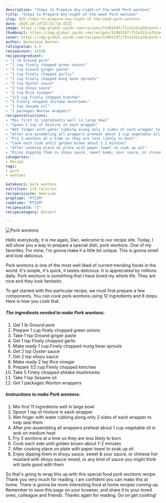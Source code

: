 ```yaml
---
description: "Steps to Prepare Any-night-of-the-week Pork wontons"
title: "Steps to Prepare Any-night-of-the-week Pork wontons"
slug: 835-steps-to-prepare-any-night-of-the-week-pork-wontons
date: 2020-10-14T15:53:54.922Z
image: https://img-global.cpcdn.com/recipes/51965197/751x532cq70/pork-wontons-recipe-main-photo.jpg
thumbnail: https://img-global.cpcdn.com/recipes/51965197/751x532cq70/pork-wontons-recipe-main-photo.jpg
cover: https://img-global.cpcdn.com/recipes/51965197/751x532cq70/pork-wontons-recipe-main-photo.jpg
author: Genevieve Barnes
ratingvalue: 4.5
reviewcount: 14158
recipeingredient:
- "1 lb Ground pork"
- "1 cup finely chopped green onions"
- "1 tsp Ground ginger paste"
- "1 tsp Finely chopped garlic"
- "1 cup Finely chopped mung bean sprouts"
- "2 tsp Oyster sauce"
- "2 tsp shoyu sauce"
- "2 tsp Rice vinegar"
- "1/2 cup Finely chopped kimchee"
- "5 Finely chopped shitake mushrooms"
- "1 tsp Sesame oil"
- "1 packages Wonton wrappers"
recipeinstructions:
- "Mix first 11 ingredients well in large bowl"
- "Spoon 1 tsp of mixture in each wrapper"
- "Wet finger with water rubbing along only 2 sides of each wrapper to help seal them"
- "After pre-assembling all wrappers preheat about 1 cup vegetable oil in wok on medium heat"
- "Fry 3 wontons at a time so they are less likely to burn"
- "Cook each side until golden brown about 1-2 minutes"
- "After cooking place on plate with paper towel to soak up oil"
- "Enjoy dipping them in shoyu sauce, sweet &amp; sour sauce, or chinese hot mustard with shoyu sauce mixed, or any kind of sauce you might think will taste good with them"
categories:
- Recipe
tags:
- pork
- wontons

katakunci: pork wontons 
nutrition: 114 calories
recipecuisine: American
preptime: "PT22M"
cooktime: "PT32M"
recipeyield: "2"
recipecategory: Dessert

---
```



![Pork wontons](https://img-global.cpcdn.com/recipes/51965197/751x532cq70/pork-wontons-recipe-main-photo.jpg)

Hello everybody, it is me again, Dan, welcome to our recipe site. Today, I will show you a way to prepare a special dish, pork wontons. One of my favorites. For mine, I'm gonna make it a little bit unique. This is gonna smell and look delicious.



Pork wontons is one of the most well liked of current trending foods in the world. It's simple, it's quick, it tastes delicious. It is appreciated by millions daily. Pork wontons is something that I have loved my whole life. They are nice and they look fantastic.


To get started with this particular recipe, we must first prepare a few components. You can cook pork wontons using 12 ingredients and 8 steps. Here is how you cook that.

<!--inarticleads1-->

##### The ingredients needed to make Pork wontons:

1. Get 1 lb Ground pork
1. Prepare 1 cup finely chopped green onions
1. Take 1 tsp Ground ginger paste
1. Get 1 tsp Finely chopped garlic
1. Make ready 1 cup Finely chopped mung bean sprouts
1. Get 2 tsp Oyster sauce
1. Get 2 tsp shoyu sauce
1. Make ready 2 tsp Rice vinegar
1. Prepare 1/2 cup Finely chopped kimchee
1. Take 5 Finely chopped shitake mushrooms
1. Take 1 tsp Sesame oil
1. Get 1 packages Wonton wrappers




<!--inarticleads2-->

##### Instructions to make Pork wontons:

1. Mix first 11 ingredients well in large bowl
1. Spoon 1 tsp of mixture in each wrapper
1. Wet finger with water rubbing along only 2 sides of each wrapper to help seal them
1. After pre-assembling all wrappers preheat about 1 cup vegetable oil in wok on medium heat
1. Fry 3 wontons at a time so they are less likely to burn
1. Cook each side until golden brown about 1-2 minutes
1. After cooking place on plate with paper towel to soak up oil
1. Enjoy dipping them in shoyu sauce, sweet &amp; sour sauce, or chinese hot mustard with shoyu sauce mixed, or any kind of sauce you might think will taste good with them




So that's going to wrap this up with this special food pork wontons recipe. Thank you very much for reading. I am confident you can make this at home. There is gonna be more interesting food at home recipes coming up. Remember to save this page on your browser, and share it to your loved ones, colleague and friends. Thanks again for reading. Go on get cooking!
